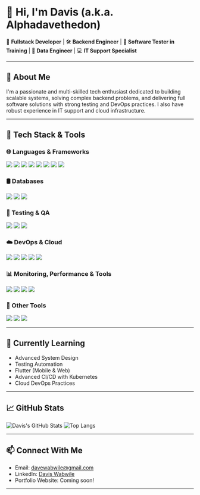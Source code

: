 # 👋 Hi, I'm Davis (a.k.a. Alphadavethedon)

🚀 **Fullstack Developer** | 🛠️ **Backend Engineer** | 🧪 **Software Tester in Training** | 💾 **Data Engineer** | 💻 **IT Support Specialist**

---

## 🧠 About Me
I'm a passionate and multi-skilled tech enthusiast dedicated to building scalable systems, solving complex backend problems, and delivering full software solutions with strong testing and DevOps practices. I also have robust experience in IT support and cloud infrastructure.

---

## 🧰 Tech Stack & Tools

### 🌐 Languages & Frameworks
<p>
  <img src="https://img.shields.io/badge/-Python-3776AB?style=for-the-badge&logo=python&logoColor=white" />
  <img src="https://img.shields.io/badge/-JavaScript-F7DF1E?style=for-the-badge&logo=javascript&logoColor=black" />
  <img src="https://img.shields.io/badge/-TypeScript-3178C6?style=for-the-badge&logo=typescript&logoColor=white" />
  <img src="https://img.shields.io/badge/-Dart-0175C2?style=for-the-badge&logo=dart&logoColor=white" />
  <img src="https://img.shields.io/badge/-Flutter-02569B?style=for-the-badge&logo=flutter&logoColor=white" />
  <img src="https://img.shields.io/badge/-Node.js-339933?style=for-the-badge&logo=nodedotjs&logoColor=white" />
  <img src="https://img.shields.io/badge/-HTML5-E34F26?style=for-the-badge&logo=html5&logoColor=white" />
  <img src="https://img.shields.io/badge/-CSS3-1572B6?style=for-the-badge&logo=css3&logoColor=white" />
</p>

### 🛢️ Databases
<p>
  <img src="https://img.shields.io/badge/-MySQL-4479A1?style=for-the-badge&logo=mysql&logoColor=white" />
  <img src="https://img.shields.io/badge/-MongoDB-47A248?style=for-the-badge&logo=mongodb&logoColor=white" />
  <img src="https://img.shields.io/badge/-PostgreSQL-4169E1?style=for-the-badge&logo=postgresql&logoColor=white" />
</p>

### 🧪 Testing & QA
<p>
  <img src="https://img.shields.io/badge/-Jest-C21325?style=for-the-badge&logo=jest&logoColor=white" />
  <img src="https://img.shields.io/badge/-Selenium-43B02A?style=for-the-badge&logo=selenium&logoColor=white" />
  <img src="https://img.shields.io/badge/-Postman-FF6C37?style=for-the-badge&logo=postman&logoColor=white" />
</p>

### ☁️ DevOps & Cloud
<p>
  <img src="https://img.shields.io/badge/-Docker-2496ED?style=for-the-badge&logo=docker&logoColor=white" />
  <img src="https://img.shields.io/badge/-Kubernetes-326CE5?style=for-the-badge&logo=kubernetes&logoColor=white" />
  <img src="https://img.shields.io/badge/-GitHub_Actions-2088FF?style=for-the-badge&logo=github-actions&logoColor=white" />
  <img src="https://img.shields.io/badge/-AWS-232F3E?style=for-the-badge&logo=amazonaws&logoColor=white" />
  <img src="https://img.shields.io/badge/-GCP-4285F4?style=for-the-badge&logo=googlecloud&logoColor=white" />
</p>

### 📊 Monitoring, Performance & Tools
<p>
  <img src="https://img.shields.io/badge/-Grafana-F46800?style=for-the-badge&logo=grafana&logoColor=white" />
  <img src="https://img.shields.io/badge/-Prometheus-E6522C?style=for-the-badge&logo=prometheus&logoColor=white" />
  <img src="https://img.shields.io/badge/-Postman-FF6C37?style=for-the-badge&logo=postman&logoColor=white" />
  <img src="https://img.shields.io/badge/-VS_Code-007ACC?style=for-the-badge&logo=visualstudiocode&logoColor=white" />
</p>

### 🧰 Other Tools
<p>
  <img src="https://img.shields.io/badge/-SCCM-0078D4?style=for-the-badge&logo=microsoft&logoColor=white" />
  <img src="https://img.shields.io/badge/-Thin_Clients-000000?style=for-the-badge&logo=client&logoColor=white" />
  <img src="https://img.shields.io/badge/-Cisco_Packet_Tracer-1BA0D7?style=for-the-badge&logo=cisco&logoColor=white" />
</p>

---

## 🎯 Currently Learning
- Advanced System Design
- Testing Automation
- Flutter (Mobile & Web)
- Advanced CI/CD with Kubernetes
- Cloud DevOps Practices

---

## 📈 GitHub Stats
![Davis's GitHub Stats](https://github-readme-stats.vercel.app/api?username=Alphadavethedon&show_icons=true&theme=radical)
![Top Langs](https://github-readme-stats.vercel.app/api/top-langs/?username=Alphadavethedon&layout=compact&theme=radical)

---

## 📫 Connect With Me
- Email: davewabwile@gmail.com
- LinkedIn: [Davis Wabwile](https://linkedin.com/in/daviswabwile)
- Portfolio Website: Coming soon!

---


